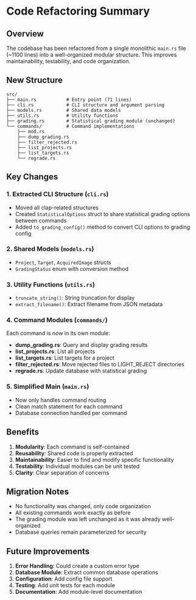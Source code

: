# Code Refactoring Summary

## Overview

The codebase has been refactored from a single monolithic `main.rs` file (~1100 lines) into a well-organized modular structure. This improves maintainability, testability, and code organization.

## New Structure

```
src/
├── main.rs           # Entry point (71 lines)
├── cli.rs            # CLI structure and argument parsing
├── models.rs         # Shared data models
├── utils.rs          # Utility functions
├── grading.rs        # Statistical grading module (unchanged)
└── commands/         # Command implementations
    ├── mod.rs
    ├── dump_grading.rs
    ├── filter_rejected.rs
    ├── list_projects.rs
    ├── list_targets.rs
    └── regrade.rs
```

## Key Changes

### 1. Extracted CLI Structure (`cli.rs`)
- Moved all clap-related structures
- Created `StatisticalOptions` struct to share statistical grading options between commands
- Added `to_grading_config()` method to convert CLI options to grading config

### 2. Shared Models (`models.rs`)
- `Project`, `Target`, `AcquiredImage` structs
- `GradingStatus` enum with conversion method

### 3. Utility Functions (`utils.rs`)
- `truncate_string()`: String truncation for display
- `extract_filename()`: Extract filename from JSON metadata

### 4. Command Modules (`commands/`)
Each command is now in its own module:
- **dump_grading.rs**: Query and display grading results
- **list_projects.rs**: List all projects
- **list_targets.rs**: List targets for a project
- **filter_rejected.rs**: Move rejected files to LIGHT_REJECT directories
- **regrade.rs**: Update database with statistical grading

### 5. Simplified Main (`main.rs`)
- Now only handles command routing
- Clean match statement for each command
- Database connection handled per command

## Benefits

1. **Modularity**: Each command is self-contained
2. **Reusability**: Shared code is properly extracted
3. **Maintainability**: Easier to find and modify specific functionality
4. **Testability**: Individual modules can be unit tested
5. **Clarity**: Clear separation of concerns

## Migration Notes

- No functionality was changed, only code organization
- All existing commands work exactly as before
- The grading module was left unchanged as it was already well-organized
- Database queries remain parameterized for security

## Future Improvements

1. **Error Handling**: Could create a custom error type
2. **Database Module**: Extract common database operations
3. **Configuration**: Add config file support
4. **Testing**: Add unit tests for each module
5. **Documentation**: Add module-level documentation